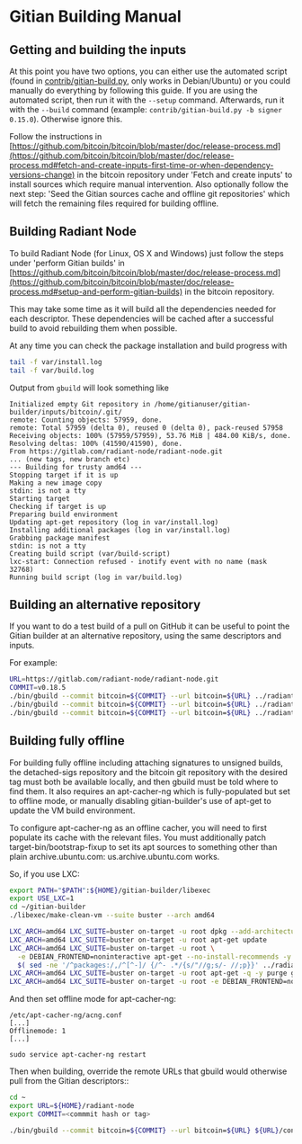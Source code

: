 Gitian Building Manual
======================

Getting and building the inputs
-------------------------------

At this point you have two options, you can either use the automated script (found in [contrib/gitian-build.py](../../contrib/gitian-build.py), only works in Debian/Ubuntu) or you could manually do everything by following this guide.
If you are using the automated script, then run it with the `--setup` command. Afterwards, run it with the `--build` command (example: `contrib/gitian-build.py -b signer 0.15.0`). Otherwise ignore this.

Follow the instructions in [https://github.com/bitcoin/bitcoin/blob/master/doc/release-process.md](https://github.com/bitcoin/bitcoin/blob/master/doc/release-process.md#fetch-and-create-inputs-first-time-or-when-dependency-versions-change)
in the bitcoin repository under 'Fetch and create inputs' to install sources which require
manual intervention. Also optionally follow the next step: 'Seed the Gitian sources cache
and offline git repositories' which will fetch the remaining files required for building
offline.

Building Radiant Node
--------------------------

To build Radiant Node (for Linux, OS X and Windows) just follow the steps under 'perform
Gitian builds' in [https://github.com/bitcoin/bitcoin/blob/master/doc/release-process.md](https://github.com/bitcoin/bitcoin/blob/master/doc/release-process.md#setup-and-perform-gitian-builds) in the bitcoin repository.

This may take some time as it will build all the dependencies needed for each descriptor.
These dependencies will be cached after a successful build to avoid rebuilding them when possible.

At any time you can check the package installation and build progress with

```bash
tail -f var/install.log
tail -f var/build.log
```

Output from `gbuild` will look something like

```
Initialized empty Git repository in /home/gitianuser/gitian-builder/inputs/bitcoin/.git/
remote: Counting objects: 57959, done.
remote: Total 57959 (delta 0), reused 0 (delta 0), pack-reused 57958
Receiving objects: 100% (57959/57959), 53.76 MiB | 484.00 KiB/s, done.
Resolving deltas: 100% (41590/41590), done.
From https://gitlab.com/radiant-node/radiant-node.git
... (new tags, new branch etc)
--- Building for trusty amd64 ---
Stopping target if it is up
Making a new image copy
stdin: is not a tty
Starting target
Checking if target is up
Preparing build environment
Updating apt-get repository (log in var/install.log)
Installing additional packages (log in var/install.log)
Grabbing package manifest
stdin: is not a tty
Creating build script (var/build-script)
lxc-start: Connection refused - inotify event with no name (mask 32768)
Running build script (log in var/build.log)
```

Building an alternative repository
----------------------------------

If you want to do a test build of a pull on GitHub it can be useful to point
the Gitian builder at an alternative repository, using the same descriptors
and inputs.

For example:

```bash
URL=https://gitlab.com/radiant-node/radiant-node.git
COMMIT=v0.18.5
./bin/gbuild --commit bitcoin=${COMMIT} --url bitcoin=${URL} ../radiant-node/contrib/gitian-descriptors/gitian-linux.yml
./bin/gbuild --commit bitcoin=${COMMIT} --url bitcoin=${URL} ../radiant-node/contrib/gitian-descriptors/gitian-win.yml
./bin/gbuild --commit bitcoin=${COMMIT} --url bitcoin=${URL} ../radiant-node/contrib/gitian-descriptors/gitian-osx.yml
```

Building fully offline
----------------------

For building fully offline including attaching signatures to unsigned builds, the detached-sigs repository
and the bitcoin git repository with the desired tag must both be available locally, and then gbuild must be
told where to find them. It also requires an apt-cacher-ng which is fully-populated but set to offline mode, or
manually disabling gitian-builder's use of apt-get to update the VM build environment.

To configure apt-cacher-ng as an offline cacher, you will need to first populate its cache with the relevant
files. You must additionally patch target-bin/bootstrap-fixup to set its apt sources to something other than
plain archive.ubuntu.com: us.archive.ubuntu.com works.

So, if you use LXC:

```bash
export PATH="$PATH":${HOME}/gitian-builder/libexec
export USE_LXC=1
cd ~/gitian-builder
./libexec/make-clean-vm --suite buster --arch amd64

LXC_ARCH=amd64 LXC_SUITE=buster on-target -u root dpkg --add-architecture i386
LXC_ARCH=amd64 LXC_SUITE=buster on-target -u root apt-get update
LXC_ARCH=amd64 LXC_SUITE=buster on-target -u root \
  -e DEBIAN_FRONTEND=noninteractive apt-get --no-install-recommends -y install \
  $( sed -ne '/^packages:/,/^[^-]/ {/^- .*/{s/"//g;s/- //;p}}' ../radiant-node/contrib/gitian-descriptors/*|sort|uniq )
LXC_ARCH=amd64 LXC_SUITE=buster on-target -u root apt-get -q -y purge grub
LXC_ARCH=amd64 LXC_SUITE=buster on-target -u root -e DEBIAN_FRONTEND=noninteractive apt-get -y dist-upgrade
```

And then set offline mode for apt-cacher-ng:

```
/etc/apt-cacher-ng/acng.conf
[...]
Offlinemode: 1
[...]

sudo service apt-cacher-ng restart
```

Then when building, override the remote URLs that gbuild would otherwise pull from the Gitian descriptors::

```bash
cd ~
export URL=${HOME}/radiant-node
export COMMIT=<commmit hash or tag>

./bin/gbuild --commit bitcoin=${COMMIT} --url bitcoin=${URL} ${URL}/contrib/gitian-descriptors/gitian-win.yml
```
